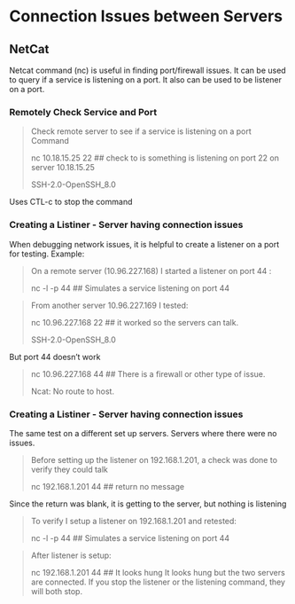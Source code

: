 # Connection Issues between Servers

## NetCat

Netcat command (nc) is useful in finding port/firewall issues.  It can be used to query if a service is listening on a port.  It also can be used to be listener on a port.

### Remotely Check Service and Port

> Check remote server to see if a service is listening on a port
Command
>
>nc 10.18.15.25 22 ## check to is something is listening on port 22 on server 10.18.15.25
>
>SSH-2.0-OpenSSH_8.0 

Uses CTL-c to stop the command 


### Creating a Listiner  - Server having connection issues

When debugging network issues, it is helpful to create a listener on a port for testing.
Example:
> On a remote server (10.96.227.168) I started a listener on port 44 :
>
> nc -l -p 44  ## Simulates a service listening on port 44

> From another server 10.96.227.169 I tested:
>
> nc 10.96.227.168 22 ## it worked so the servers can talk.
>
> SSH-2.0-OpenSSH_8.0


 But  port 44 doesn’t work
>
> nc 10.96.227.168 44 ## There is a firewall or other type of issue.
>
> Ncat: No route to host.


### Creating a Listiner  - Server having connection issues

The same test on a different set up servers.  Servers where there were no issues.

> Before setting up the listener on 192.168.1.201, a check was done to verify they could talk
>
> nc 192.168.1.201 44  ## return no message 
>

Since the return was blank, it is getting to the server, but nothing is listening

> To verify I setup a listener on 192.168.1.201 and retested:
>
> nc -l -p 44  ## Simulates a service listening on port 44
>

> After listener is setup:
>
>nc 192.168.1.201 44  ## It looks hung 
It looks hung but the two servers are connected.  If you stop the listener or the listening command, they will both stop.